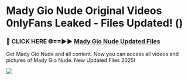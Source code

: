 # Mady Gio Nude Original Videos 0nlyFans Leaked - Files Updated! ()

<h3>🔴 CLICK HERE 🌐==►► <a href="https://tinyurl.com/2p9ay9w9" rel="nofollow">Mady Gio Nude Updated Files</a></h3>

Get Mady Gio Nude and all content. Now you can access all videos and pictures of Mady Gio Nude. New Updated Files 2025!

[![](https://i.imgur.com/KQgVmj3.gif)](https://tinyurl.com/2p9ay9w9)
